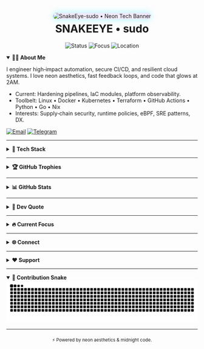 <!-- ULTIMATE NEON-TECH PROFILE FOR @SnakeEye-sudo | Zero external APIs beyond GitHub/CDN images -->

<!-- HEADER BANNER (ABSOLUTE TOP) -->
<p align="center">
  <!-- Custom Neon/Tech Banner (fallback-safe, GIF/SVG allowed on GitHub) -->
  <!-- Using a layered SVG banner with neon gradients, waves, grid and glow -->
  <picture>
    <source media="(prefers-color-scheme: dark)" srcset="https://raw.githubusercontent.com/SnakeEye-sudo/SnakeEye-sudo/main/assets/banner/neon-tech-dark.svg" />
    <img alt="SnakeEye-sudo • Neon Tech Banner" src="https://raw.githubusercontent.com/SnakeEye-sudo/SnakeEye-sudo/main/assets/banner/neon-tech-light.svg" style="max-width:100%; border-radius:16px; box-shadow:0 0 18px rgba(0,229,255,.35), inset 0 0 24px rgba(124,77,255,.2);" />
  </picture>
</p>

<!-- TITLE + TAGLINE OVERLAY (Text-only for reliability) -->
<h1 align="center" style="margin-top:-6px;">SNAKEEYE • sudo</h1>
<p align="center">
  <img alt="Status" src="https://img.shields.io/badge/Automation-⚡%20Ops-blueviolet?style=for-the-badge" />
  <img alt="Focus" src="https://img.shields.io/badge/SecDevOps-Neon%20Stack-00e5ff?style=for-the-badge" />
  <img alt="Location" src="https://img.shields.io/badge/Global-Remote-ff3d81?style=for-the-badge" />
</p>

<!-- ABOUT ME (MOVED DIRECTLY UNDER BANNER) -->
<details open>
  <summary><b>👨‍💻 About Me</b></summary>

  <div>
    <p>
      I engineer high‑impact automation, secure CI/CD, and resilient cloud systems. I love neon aesthetics, fast feedback loops, and code that glows at 2AM.
    </p>
    <ul>
      <li>Current: Hardening pipelines, IaC modules, platform observability.</li>
      <li>Toolbelt: Linux • Docker • Kubernetes • Terraform • GitHub Actions • Python • Go • Nix</li>
      <li>Interests: Supply‑chain security, runtime policies, eBPF, SRE patterns, DX.</li>
    </ul>
    <p>
      <a href="mailto:snakeeye.sudo@proton.me"><img alt="Email" src="https://img.shields.io/badge/Email-ProtonMail-7c4dff?logo=protonmail&logoColor=white" /></a>
      <a href="https://t.me/snakeeyesudo"><img alt="Telegram" src="https://img.shields.io/badge/Telegram-00e5ff?logo=telegram&logoColor=white" /></a>
    </p>
  </div>
</details>

---

<!-- NEON TECH STACK SECTION -->
<details>
  <summary><b>🔧 Tech Stack</b></summary>

  <div>

  ### Platforms & Orchestration
  <p>
    <img alt="Linux" src="https://img.shields.io/badge/Linux-FCC624?logo=linux&logoColor=black" />
    <img alt="Docker" src="https://img.shields.io/badge/Docker-2496ED?logo=docker&logoColor=white" />
    <img alt="Kubernetes" src="https://img.shields.io/badge/Kubernetes-326CE5?logo=kubernetes&logoColor=white" />
    <img alt="Terraform" src="https://img.shields.io/badge/Terraform-7B42BC?logo=terraform&logoColor=white" />
    <img alt="Ansible" src="https://img.shields.io/badge/Ansible-EE0000?logo=ansible&logoColor=white" />
    <img alt="Nix" src="https://img.shields.io/badge/Nix-5277C3?logo=nixos&logoColor=white" />
  </p>

  ### CI/CD & DevOps
  <p>
    <img alt="GitHub Actions" src="https://img.shields.io/badge/GitHub%20Actions-2088FF?logo=githubactions&logoColor=white" />
    <img alt="GitLab CI" src="https://img.shields.io/badge/GitLab%20CI-FC6D26?logo=gitlab&logoColor=white" />
    <img alt="ArgoCD" src="https://img.shields.io/badge/ArgoCD-EF7B4D?logo=argo&logoColor=white" />
    <img alt="Jenkins" src="https://img.shields.io/badge/Jenkins-D24939?logo=jenkins&logoColor=white" />
  </p>

  ### Languages
  <p>
    <img alt="Python" src="https://img.shields.io/badge/Python-3776AB?logo=python&logoColor=white" />
    <img alt="Go" src="https://img.shields.io/badge/Go-00ADD8?logo=go&logoColor=white" />
    <img alt="Bash" src="https://img.shields.io/badge/Bash-4EAA25?logo=gnubash&logoColor=white" />
    <img alt="YAML" src="https://img.shields.io/badge/YAML-CB171E?logo=yaml&logoColor=white" />
  </p>

  ### Security & Observability
  <p>
    <img alt="Vault" src="https://img.shields.io/badge/Vault-000000?logo=vault&logoColor=white" />
    <img alt="Prometheus" src="https://img.shields.io/badge/Prometheus-E6522C?logo=prometheus&logoColor=white" />
    <img alt="Grafana" src="https://img.shields.io/badge/Grafana-F46800?logo=grafana&logoColor=white" />
    <img alt="Trivy" src="https://img.shields.io/badge/Trivy-1904DA?logo=trivy&logoColor=white" />
    <img alt="Falco" src="https://img.shields.io/badge/Falco-00AEFF?logo=falco&logoColor=white" />
  </p>

  </div>
</details>

---

<!-- GITHUB TROPHIES (Professional) -->
<details>
  <summary><b>🏆 GitHub Trophies</b></summary>

  <p align="center">
    <img src="https://github-profile-trophy.vercel.app/?username=SnakeEye-sudo&theme=darkhub&no-frame=true&row=1&column=7&margin-w=15&margin-h=15" alt="GitHub Trophies" />
  </p>
</details>

---

<!-- GITHUB STATS (Two Cards Side by Side) -->
<details>
  <summary><b>📊 GitHub Stats</b></summary>

  <p align="center">
    <img src="https://github-readme-stats.vercel.app/api?username=SnakeEye-sudo&show_icons=true&theme=radical&hide_border=true&bg_color=0d1117&title_color=00e5ff&icon_color=7c4dff&text_color=c9d1d9" alt="GitHub Stats" width="48%" />
    <img src="https://github-readme-streak-stats.herokuapp.com/?user=SnakeEye-sudo&theme=radical&hide_border=true&background=0d1117&stroke=00e5ff&ring=7c4dff&fire=ff3d81&currStreakLabel=00e5ff" alt="GitHub Streak" width="48%" />
  </p>
</details>

---

<!-- DEV QUOTE (Random Quote API) -->
<details>
  <summary><b>💬 Dev Quote</b></summary>

  <p align="center">
    <img src="https://quotes-github-readme.vercel.app/api?type=horizontal&theme=radical" alt="Dev Quote" />
  </p>
</details>

---

<!-- TYPING ANIMATION (Latest activity or status) -->
<details>
  <summary><b>🔥 Current Focus</b></summary>

  <p align="center">
    <img src="https://readme-typing-svg.demolab.com?font=Fira+Code&weight=600&size=22&duration=4000&pause=1000&color=00E5FF&center=true&vCenter=true&random=false&width=600&lines=Building+resilient+cloud+platforms;Automating+security+%26+compliance;Mastering+SRE+%2B+DevSecOps;Exploring+eBPF+%26+runtime+security" alt="Typing SVG" />
  </p>
</details>

---

<!-- CONNECT SECTION -->
<details>
  <summary><b>🌐 Connect</b></summary>

  <p align="center">
    <a href="mailto:snakeeye.sudo@proton.me"><img alt="ProtonMail" src="https://img.shields.io/badge/ProtonMail-8B89CC?style=for-the-badge&logo=protonmail&logoColor=white" /></a>
    <a href="https://t.me/snakeeyesudo"><img alt="Telegram" src="https://img.shields.io/badge/Telegram-2CA5E0?style=for-the-badge&logo=telegram&logoColor=white" /></a>
    <a href="https://github.com/SnakeEye-sudo"><img alt="GitHub" src="https://img.shields.io/badge/GitHub-181717?style=for-the-badge&logo=github&logoColor=white" /></a>
  </p>
</details>

---

<!-- SUPPORT SECTION (Crypto, Buy me a Coffee, etc.) -->
<details>
  <summary><b>❤️ Support</b></summary>

  <p align="center">
    If you appreciate my work, consider supporting me:
  </p>
  <p align="center">
    <a href="https://www.buymeacoffee.com/snakeeyesudo"><img alt="Buy Me A Coffee" src="https://img.shields.io/badge/Buy%20Me%20A%20Coffee-FFDD00?style=for-the-badge&logo=buymeacoffee&logoColor=black" /></a>
    <a href="https://ko-fi.com/snakeeyesudo"><img alt="Ko-fi" src="https://img.shields.io/badge/Ko--fi-F16061?style=for-the-badge&logo=kofi&logoColor=white" /></a>
  </p>
  <p align="center">
    <strong>Crypto (BTC):</strong> <code>bc1qxyz...example</code><br />
    <strong>Crypto (ETH):</strong> <code>0x123...example</code>
  </p>
</details>

---

<!-- SNAKE ANIMATION (Profile contribution snake) -->
<details open>
  <summary><b>🐍 Contribution Snake</b></summary>

  <picture>
    <source media="(prefers-color-scheme: dark)" srcset="https://raw.githubusercontent.com/SnakeEye-sudo/SnakeEye-sudo/output/github-contribution-grid-snake-dark.svg" />
    <source media="(prefers-color-scheme: light)" srcset="https://raw.githubusercontent.com/SnakeEye-sudo/SnakeEye-sudo/output/github-contribution-grid-snake.svg" />
    <img alt="GitHub contribution grid snake animation" src="https://raw.githubusercontent.com/SnakeEye-sudo/SnakeEye-sudo/output/github-contribution-grid-snake.svg" />
  </picture>
</details>

---

<!-- FOOTER -->
<p align="center">
  <sub>⚡ Powered by neon aesthetics & midnight code.</sub>
</p>
